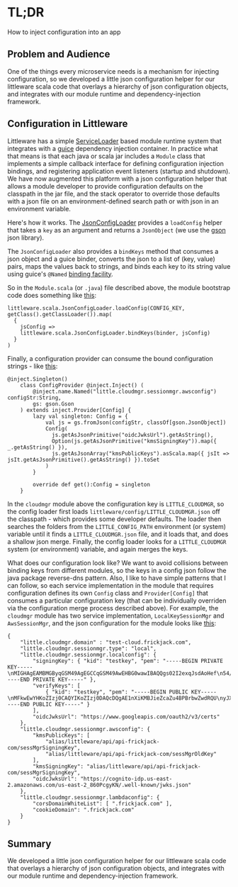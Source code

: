 # TL;DR

How to inject configuration into an app

## Problem and Audience

One of the things every microservice needs is a mechanism
for injecting configuration, so we developed a little json configuration helper for our littleware scala code that overlays a hierarchy of json configuration objects, and integrates with our module runtime and dependency-injection framework.


## Configuration in Littleware

Littleware has a simple [ServiceLoader](https://docs.oracle.com/en/java/javase/11/docs/api/java.base/java/util/ServiceLoader.html) based module runtime system
that integrates with a [guice](https://github.com/google/guice) dependency injection container.  In practice what that means is that each java or scala jar includes a `Module` class that implements a simple callback interface for defining configuration injection bindings, and registering application event listeners (startup and shutdown).  We have now augmented this platform with a json configuration helper that allows a module developer to provide configuration defaults on the classpath in the jar file, and the stack operator to override those defaults with a json file on an environment-defined search path or with json in an environment variable.

Here's how it works.  The [JsonConfigLoader](https://github.com/frickjack/littleware/blob/main/littleScala/src/main/scala/littleware/scala/JsonConfigLoader.scala) provides a `loadConfig` helper that takes a `key` as an argument and returns a `JsonObject` (we use the [gson](https://github.com/google/gson) json library).  

The `JsonConfigLoader` also provides a `bindKeys` method that consumes a json object and a guice binder, converts the json to a list of (key, value) pairs, maps the values back to strings, and binds each key to its string value using guice's `@Named` [binding facility](https://github.com/google/guice/wiki/BindingAnnotations#named).

So in the `Module.scala` (or `.java`) file described above, the module bootstrap code does something like [this](https://github.com/frickjack/littleware/blob/main/littleAudit/src/main/scala/littleware/cloudmgr/service/littleModule/AppModuleFactory.scala):
```
littleware.scala.JsonConfigLoader.loadConfig(CONFIG_KEY, getClass().getClassLoader()).map(
  {
    jsConfig =>
    littleware.scala.JsonConfigLoader.bindKeys(binder, jsConfig)
  }
)
```

Finally, a configuration provider can consume the bound configuration strings - like [this](https://github.com/frickjack/littleware/blob/main/littleAudit/src/main/scala/littleware/cloudmgr/service/internal/AwsSessionMgr.scala):
```
@inject.Singleton()
    class ConfigProvider @inject.Inject() (
        @inject.name.Named("little.cloudmgr.sessionmgr.awsconfig") configStr:String,
        gs: gson.Gson
    ) extends inject.Provider[Config] {
        lazy val singleton: Config = {
            val js = gs.fromJson(configStr, classOf[gson.JsonObject])
            Config(
              js.getAsJsonPrimitive("oidcJwksUrl").getAsString(),
              Option(js.getAsJsonPrimitive("kmsSigningKey")).map({ _.getAsString() }),
              js.getAsJsonArray("kmsPublicKeys").asScala.map({ jsIt => jsIt.getAsJsonPrimitive().getAsString() }).toSet
            )
        }

        override def get():Config = singleton
    }

```

In the `cloudmgr` module above the configuration key is `LITTLE_CLOUDMGR`, so the config loader first loads
`littleware/config/LITTLE_CLOUDMGR.json` off the classpath - which provides some developer defaults.  The loader then searches the folders from the `LITTLE_CONFIG_PATH` environment (or system) variable until it finds a `LITTLE_CLOUDMGR.json` file, and it loads that, and does a shallow json merge.  Finally, the config loader looks for a `LITTLE_CLOUDMGR` system (or environment) variable, and again merges the keys.

What does our configuration look like?  We want to avoid collisions between binding keys from different modules, so the keys in a config json follow the java package reverse-dns pattern.  Also, I like to have simple patterns that I can follow, so each service implementation in the module that requires configuration defines its own `Config` class and `Provider[Config]` that consumes a particular configuration key (that can be individually overriden via the configuration merge process described above).  For example, the `cloudmgr` module has two service implementation, `LocalKeySessionMgr` and `AwsSessionMgr`, and the json configuration for the module looks like [this](https://github.com/frickjack/littleware/blob/main/littleAudit/src/main/resources/littleware/config/LITTLE_CLOUDMGR.json):
```
{
    "little.cloudmgr.domain" : "test-cloud.frickjack.com",
    "little.cloudmgr.sessionmgr.type": "local",
    "little.cloudmgr.sessionmgr.localconfig": {
        "signingKey": { "kid": "testkey", "pem": "-----BEGIN PRIVATE KEY-----\nMIGHAgEAMBMGByqGSM49AgEGCCqGSM49AwEHBG0wawIBAQQgs02I2exqJsdAoHef\n54/cjmlRvww903MKp0AOPqlRRXqhRANCAATWdeIowEmJ5lxpm7gE8GtvBnB1FBTI\nlcZHdD1FPM90oeEAraGGtnluYYEdPiJP3r29n3qFcGTgvqDAE49bc4om\n-----END PRIVATE KEY-----" }, 
        "verifyKeys": [ 
            { "kid": "testkey", "pem": "-----BEGIN PUBLIC KEY-----\nMFkwEwYHKoZIzj0CAQYIKoZIzj0DAQcDQgAE1nXiKMBJieZcaZu4BPBrbwZwdRQU\nyJXGR3Q9RTzPdKHhAK2hhrZ5bmGBHT4iT969vZ96hXBk4L6gwBOPW3OKJg==\n-----END PUBLIC KEY-----" } 
        ],
        "oidcJwksUrl": "https://www.googleapis.com/oauth2/v3/certs" 
    }, 
    "little.cloudmgr.sessionmgr.awsconfig": {
        "kmsPublicKeys": [ 
            "alias/littleware/api/api-frickjack-com/sessMgrSigningKey", 
            "alias/littleware/api/api-frickjack-com/sessMgrOldKey" 
        ], 
        "kmsSigningKey": "alias/littleware/api/api-frickjack-com/sessMgrSigningKey", 
        "oidcJwksUrl": "https://cognito-idp.us-east-2.amazonaws.com/us-east-2_860PcgyKN/.well-known/jwks.json"
    },
    "little.cloudmgr.sessionmgr.lambdaconfig": {
        "corsDomainWhiteList": [ ".frickjack.com" ],
        "cookieDomain": ".frickjack.com"
    }
}
```

## Summary

We developed a little json configuration helper for our littleware scala code that overlays a hierarchy of json configuration objects, and integrates with our module runtime and dependency-injection framework.